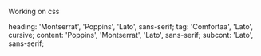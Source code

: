 Working on css

heading: 'Montserrat', 'Poppins', 'Lato', sans-serif;
tag: 'Comfortaa', 'Lato', cursive;
content: 'Poppins', 'Montserrat', 'Lato', sans-serif;
subcont: 'Lato', sans-serif;